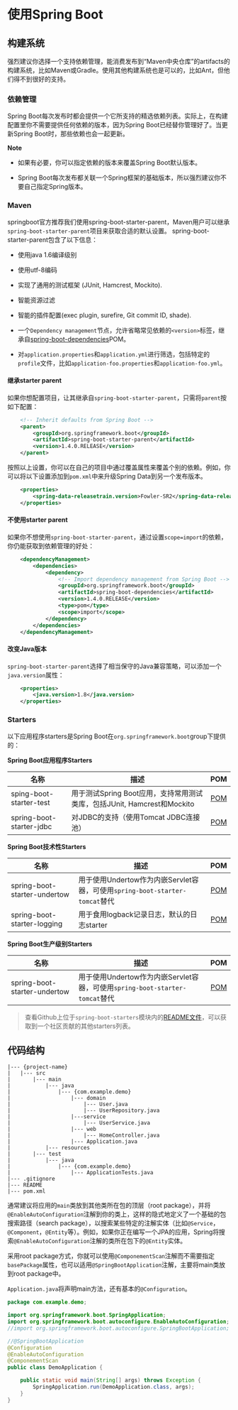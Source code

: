 # 使用Spring Boot

## 构建系统

强烈建议你选择一个支持依赖管理，能消费发布到“Maven中央仓库”的artifacts的构建系统，比如Maven或Gradle。使用其他构建系统也是可以的，比如Ant，但他们得不到很好的支持。

### 依赖管理

Spring Boot每次发布时都会提供一个它所支持的精选依赖列表。实际上，在构建配置里你不需要提供任何依赖的版本，因为Spring Boot已经替你管理好了。当更新Spring Boot时，那些依赖也会一起更新。

**Note**

* 如果有必要，你可以指定依赖的版本来覆盖Spring Boot默认版本。

* Spring Boot每次发布都关联一个Spring框架的基础版本，所以强烈建议你不要自己指定Spring版本。

### Maven

springboot官方推荐我们使用spring-boot-starter-parent，Maven用户可以继承`spring-boot-starter-parent`项目来获取合适的默认设置。 spring-boot-starter-parent包含了以下信息：

* 使用java 1.6编译级别

* 使用utf-8编码

* 实现了通用的测试框架 (JUnit, Hamcrest, Mockito).

* 智能资源过滤

* 智能的插件配置(exec plugin, surefire, Git commit ID, shade).

* 一个`Dependency management`节点，允许省略常见依赖的`<version>`标签，继承自[spring-boot-dependencies](https://github.com/spring-projects/spring-boot/blob/master/spring-boot-dependencies/pom.xml)POM。

* 对`application.properties`和`application.yml`进行筛选，包括特定的`profile`文件，比如`application-foo.properties`和`application-foo.yml`。

#### 继承starter parent

如果你想配置项目，让其继承自`spring-boot-starter-parent`，只需将`parent`按如下配置：

```xml
    <!-- Inherit defaults from Spring Boot -->
    <parent>
        <groupId>org.springframework.boot</groupId>
        <artifactId>spring-boot-starter-parent</artifactId>
        <version>1.4.0.RELEASE</version>
    </parent>
```

按照以上设置，你可以在自己的项目中通过覆盖属性来覆盖个别的依赖。例如，你可以将以下设置添加到`pom.xml`中来升级Spring Data到另一个发布版本。

```xml
    <properties>
        <spring-data-releasetrain.version>Fowler-SR2</spring-data-releasetrain.version>
    </properties>
```

#### 不使用starter parent

如果你不想使用`spring-boot-starter-parent`，通过设置`scope=import`的依赖，你仍能获取到依赖管理的好处：

```xml
    <dependencyManagement>
		<dependencies>
			<dependency>
				<!-- Import dependency management from Spring Boot -->
				<groupId>org.springframework.boot</groupId>
				<artifactId>spring-boot-dependencies</artifactId>
				<version>1.4.0.RELEASE</version>
				<type>pom</type>
				<scope>import</scope>
			</dependency>
		</dependencies>
	</dependencyManagement>
```

#### 改变Java版本

`spring-boot-starter-parent`选择了相当保守的Java兼容策略，可以添加一个`java.version`属性：

```xml
    <properties>
        <java.version>1.8</java.version>
    </properties>
```

### Starters

以下应用程序starters是Spring Boot在`org.springframework.boot`group下提供的：

**Spring Boot应用程序Starters**

|名称|描述|POM|
|--|----------|:------:|
|sping-boot-starter-test|用于测试Spring Boot应用，支持常用测试类库，包括JUnit, Hamcrest和Mockito|[POM](https://github.com/spring-projects/spring-boot/blob/master/spring-boot-starters/spring-boot-starter-test/pom.xml)|
|spring-boot-starter-jdbc|对JDBC的支持（使用Tomcat JDBC连接池）|[POM](https://github.com/spring-projects/spring-boot/blob/master/spring-boot-starters/spring-boot-starter-jdbc/pom.xml)|

**Spring Boot技术性Starters**

|名称|描述|POM|
|--|----------|:------:|
|spring-boot-starter-undertow|用于使用Undertow作为内嵌Servlet容器，可使用`spring-boot-starter-tomcat`替代|[POM](https://github.com/spring-projects/spring-boot/blob/master/spring-boot-starters/spring-boot-starter-undertow/pom.xml)|
|spring-boot-starter-logging|用于食用logback记录日志，默认的日志starter|[POM](https://github.com/spring-projects/spring-boot/blob/master/spring-boot-starters/spring-boot-starter-logging/pom.xml)|

**Spring Boot生产级别Starters**

|名称|描述|POM|
|--|----------|:------:|
|spring-boot-starter-undertow|用于使用Undertow作为内嵌Servlet容器，可使用`spring-boot-starter-tomcat`替代|[POM]()

> 查看Github上位于`spring-boot-starters`模块内的[README文件](https://github.com/spring-projects/spring-boot/blob/master/spring-boot-starters/README.adoc)，可以获取到一个社区贡献的其他starters列表。

## 代码结构

```
|--- {project-name}
|   |--- src
|       |--- main
|           |--- java
|               |--- {com.example.demo}
|                   |--- domain
|                       |--- User.java
|                       |--- UserRepository.java
|                   |---service
|                       |--- UserService.java
|                   |--- web
|                       |--- HomeController.java
|                   |--- Application.java
|           |--- resources
|       |--- test
|           |--- java
|               |--- {com.example.demo}
|                   |--- ApplicationTests.java
|--- .gitignore
|--- README
|--- pom.xml
```

通常建议将应用的`main`类放到其他类所在包的顶层（root package），并将`@EnableAutoConfiguration`注解到你的类上，这样的隐式地定义了一个基础的包搜索路径（search package），以搜索某些特定的注解实体（比如`@Service`，`@Component`，`@Entity`等）。例如，如果你正在编写一个JPA的应用，Spring将搜索`@EnableAutoConfiguration`注解的类所在包下的`@Entity`实体。

采用root package方式，你就可以使用`@ComponementScan`注解而不需要指定`basePackage`属性，也可以适用`@SpringBootApplication`注解，主要将main类放到root package中。

`Application.java`将声明main方法，还有基本的`@Configuration`。
```java
package com.example.demo;

import org.springframework.boot.SpringApplication;
import org.springframework.boot.autoconfigure.EnableAutoConfiguration;
//import org.springframework.boot.autoconfigure.SpringBootApplication;

//@SpringBootApplication
@Configuration
@EnableAutoConfiguration
@ComponementScan
public class DemoApplication {

    public static void main(String[] args) throws Exception {
        SpringApplication.run(DemoApplication.class, args);
    }
}
```